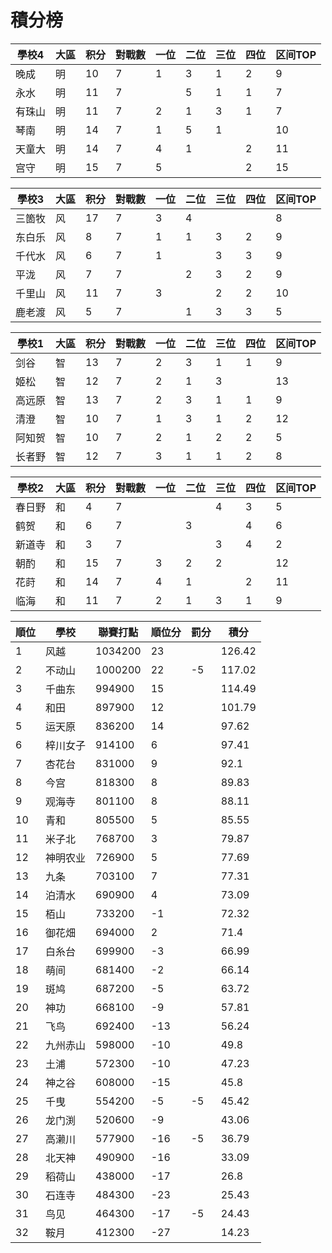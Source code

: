 # 積分榜

| 學校4  | 大區 | 积分 | 對戰數 | 一位 | 二位 | 三位 | 四位 | 区间TOP |
| ------ | ---- | ---- | ------ | ---- | ---- | ---- | ---- | ------- |
| 晚成   | 明   | 10   | 7      | 1    | 3    | 1    | 2    | 9       |
| 永水   | 明   | 11   | 7      |      | 5    | 1    | 1    | 7       |
| 有珠山 | 明   | 11   | 7      | 2    | 1    | 3    | 1    | 7       |
| 琴南   | 明   | 14   | 7      | 1    | 5    | 1    |      | 10       |
| 天童大 | 明   | 14   | 7      | 4    | 1    |      | 2    | 11       |
| 宫守   | 明   | 15    | 7      | 5    |      |      | 2    | 15       |

| 學校3  | 大區 | 积分 | 對戰數 | 一位 | 二位 | 三位 | 四位 | 区间TOP |
| ------ | ---- | ---- | ------ | ---- | ---- | ---- | ---- | ------- |
| 三箇牧 | 风   | 17   | 7      | 3    | 4    |      |      | 8       |
| 东白乐 | 风   | 8    | 7      | 1    | 1    | 3    | 2    | 9       |
| 千代水 | 风   | 6    | 7      | 1    |      | 3    | 3    | 9       |
| 平泷   | 风   | 7    | 7      |      | 2    | 3    | 2    | 9       |
| 千里山 | 风   | 11   | 7      | 3    |      | 2    | 2    | 10       |
| 鹿老渡 | 风   | 5    | 7      |      | 1    | 3    | 3    | 5       |

| 學校1  | 大區 | 积分 | 對戰數 | 一位 | 二位 | 三位 | 四位 | 区间TOP |
| ------ | ---- | ---- | ------ | ---- | ---- | ---- | ---- | ------- |
| 剑谷   | 智   | 13   | 7      | 2    | 3    | 1    | 1    | 9       |
| 姬松   | 智   | 12   | 7      | 2    | 1    | 3    |      | 13      |
| 高远原 | 智   | 13   | 7      | 2    | 3    | 1    | 1    | 9       |
| 清澄   | 智   | 10   | 7      | 1    | 3    | 1    | 2    | 12      |
| 阿知贺 | 智   | 10    | 7      | 2    | 1    | 2    | 2    | 5       |
| 长者野 | 智   | 12   | 7      | 3    | 1    |  1   | 2    | 8       |

| 學校2  | 大區 | 积分 | 對戰數 | 一位 | 二位 | 三位 | 四位 | 区间TOP |
| ------ | ---- | ---- | ------ | ---- | ---- | ---- | ---- | ------- |
| 春日野 | 和   | 4    | 7      |      |      | 4    | 3    | 5       |
| 鹤贺   | 和   | 6    | 7      |      | 3    |      | 4    | 6       |
| 新道寺 | 和   | 3    | 7      |      |      | 3    | 4    | 2       |
| 朝酌   | 和   | 15   | 7       |3    | 2    | 2    |      | 12       |
| 花莳   | 和   | 14   | 7      | 4    | 1    |      | 2    | 11      |
| 临海   | 和   | 11   | 7      | 2    | 1    | 3    | 1    | 9       |

順位|學校|聯賽打點|順位分|罰分|積分
-|-|-|-|-|-
1|风越|1034200|23||126.42
2|不动山|1000200|22|-5|117.02
3|千曲东|994900|15||114.49
4|和田|897900|12||101.79
5|运天原|836200|14||97.62
6|梓川女子|914100|6||97.41
7|杏花台|831000|9||92.1
8|今宫|818300|8||89.83
9|观海寺|801100|8||88.11
10|青和|805500|5||85.55
11|米子北|768700|3||79.87
12|神明农业|726900|5||77.69
13|九条|703100|7||77.31
14|泊清水|690900|4||73.09
15|栢山|733200|-1||72.32
16|御花畑|694000|2||71.4
17|白糸台|699900|-3||66.99
18|萌间|681400|-2||66.14
19|斑鸠|687200|-5||63.72
20|神功|668100|-9||57.81
21|飞鸟|692400|-13||56.24
22|九州赤山|598000|-10||49.8
23|土浦|572300|-10||47.23
24|神之谷|608000|-15||45.8
25|千曳|554200|-5|-5|45.42
26|龙门渕|520600|-9||43.06
27|高濑川|577900|-16|-5|36.79
28|北天神|490900|-16||33.09
29|稻荷山|438000|-17||26.8
30|石连寺|484300|-23||25.43
31|鸟见|464300|-17|-5|24.43
32|鞍月|412300|-27||14.23
